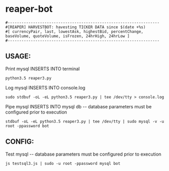 # reaper-bot

```
#------------------------------------------------------------------
#[REAPER] HARVESTBOT: havesting TICKER DATA since $(date +%s)
#[ currencyPair, last, lowestAsk, highestBid, percentChange, baseVolume, quoteVolume, isFrozen, 24hrHigh, 24hrLow ]
#------------------------------------------------------------------
```

## USAGE:

Print mysql INSERTS INTO terminal
```
python3.5 reaper3.py 
```
Log mysql INSERTS INTO console.log
```
sudo stdbuf -oL -eL python3.5 reaper3.py | tee /dev/tty > console.log
```
Pipe mysql INSERTS INTO mysql db -- database parameters must be configured prior to execution
```
stdbuf -oL -eL python3.5 reaper3.py | tee /dev/tty | sudo mysql -v -u root -ppassword bot
```
## CONFIG:

Test mysql -- database parameters must be configured prior to execution
```
js testsql3.js | sudo -u root -ppassword mysql bot
```
